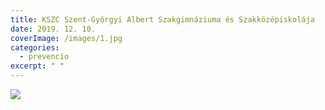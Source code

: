 ```yaml
---
title: KSZC Szent-Györgyi Albert Szakgimnáziuma és Szakközépiskolája
date: 2019. 12. 10.
coverImage: /images/1.jpg
categories:
  - prevencio
excerpt: " "
---
```

![](/images/2.jpg)

![]()
